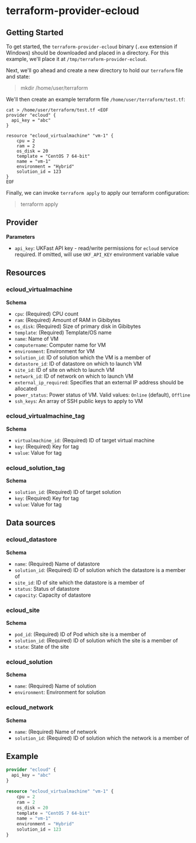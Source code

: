 # terraform-provider-ecloud

## Getting Started

To get started, the `terraform-provider-ecloud` binary (`.exe` extension if Windows) should be downloaded and placed in a directory. For this example,
we'll place it at `/tmp/terraform-provider-ecloud`.

Next, we'll go ahead and create a new directory to hold our `terraform` file and state:

> mkdir /home/user/terraform

We'll then create an example terraform file `/home/user/terraform/test.tf`:

```
cat > /home/user/terraform/test.tf <EOF
provider "ecloud" {
  api_key = "abc"
}

resource "ecloud_virtualmachine" "vm-1" {
    cpu = 2
    ram = 2
    os_disk = 20
    template = "CentOS 7 64-bit"
    name = "vm-1"
    environment = "Hybrid"
    solution_id = 123
}
EOF
```

Finally, we can invoke `terraform apply` to apply our terraform configuration:

> terraform apply

## Provider

**Parameters**

- `api_key`: UKFast API key - read/write permissions for `ecloud` service required. If omitted, will use `UKF_API_KEY` environment variable value

## Resources

### ecloud_virtualmachine

**Schema**

- `cpu`: (Required) CPU count
- `ram`: (Required) Amount of RAM in Gibibytes
- `os_disk`: (Required) Size of primary disk in Gibibytes
- `template`: (Required) Template/OS name
- `name`: Name of VM
- `computername`: Computer name for VM
- `environment`: Environment for VM
- `solution_id`: ID of solution which the VM is a member of
- `datastore_id`: ID of datastore on which to launch VM
- `site_id`: ID of site on which to launch VM
- `network_id`: ID of network on which to launch VM
- `external_ip_required`: Specifies that an external IP address should be allocated
- `power_status`: Power status of VM. Valid values: `Online` (default), `Offline`
- `ssh_keys`: An array of SSH public keys to apply to VM

### ecloud_virtualmachine_tag

**Schema**

- `virtualmachine_id`: (Required) ID of target virtual machine
- `key`: (Required) Key for tag
- `value`: Value for tag

### ecloud_solution_tag

**Schema**

- `solution_id`: (Required) ID of target solution
- `key`: (Required) Key for tag
- `value`: Value for tag

## Data sources

### ecloud_datastore

**Schema**

- `name`: (Required) Name of datastore
- `solution_id`: (Required) ID of solution which the datastore is a member of
- `site_id`: ID of site which the datastore is a member of
- `status`: Status of datastore
- `capacity`: Capacity of datastore

### ecloud_site

**Schema**

- `pod_id`: (Required) ID of Pod which site is a member of
- `solution_id`: (Required) ID of solution which the site is a member of
- `state`: State of the site

### ecloud_solution

**Schema**

- `name`: (Required) Name of solution
- `environment`: Environment for solution

### ecloud_network

**Schema**

- `name`: (Required) Name of network
- `solution_id`: (Required) ID of solution which the network is a member of

## Example

```terraform
provider "ecloud" {
  api_key = "abc"
}

resource "ecloud_virtualmachine" "vm-1" {
    cpu = 2
    ram = 2
    os_disk = 20
    template = "CentOS 7 64-bit"
    name = "vm-1"
    environment = "Hybrid"
    solution_id = 123
}
```
